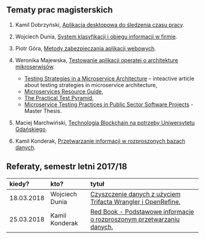 ## Tematy prac magisterskich

1. Kamil Dobrzyński,
[Aplikacja desktopowa do śledzenia czasu pracy](https://github.com/kamdobrz/mgr).

1. Wojciech Dunia,
[System klasyfikacji i obiegu informacji w firmie](https://github.com/wdunia/magisterka).

1. Piotr Góra,
[Metody zabezpieczania aplikacji webowych](https://github.com/gorapiotr/mgr).

1. Weronika Majewska,
[Testowanie aplikacji operatej o architekturę mikroserwisów](https://github.com/wermajew/praca-magisterska).

    - [Testing Strategies in a
Microservice Architecture](https://martinfowler.com/articles/microservice-testing) – inteactive article about testing strategies in microservice architecture,
    - [Microservices Resource Guide](https://martinfowler.com/microservices),
    - [The Practical Test Pyramid](https://martinfowler.com/articles/practical-test-pyramid.html),
    - [Microservice Testing Practices in Public Sector Software Projects](https://aaltodoc.aalto.fi/bitstream/handle/123456789/26673/master_Huttunen_Joel_2017.pdf?sequence=1&isAllowed=y) - Master Thesis.

1. Maciej Marchwiński, [Technologia Blockchain na potrzeby Uniwersytetu Gdańskiego](https://github.com/KaKaril/Praca-Magisterska-Marchwinski).

1. Kamil Konderak, [Przetwarzanie informacji w rozproszonych bazach danych](https://github.com/kamilkonderak/praca-magisterska).

## Referaty, semestr letni 2017/18

| kiedy?     | kto?            | tytuł |
| :--------- | :-------------- | :---- |
| 18.03.2018 | Wojciech Dunia | [Czyszczenie danych z użyciem Trifacta Wrangler i OpenRefine.](https://github.com/wdunia/magisterka/blob/master/referaty/czyszczenie-danych/referat-czyszczenie-danych.adoc) |
| 25.03.2018 | Kamil Konderak  | [Red Book - Podstawowe informacje o rozproszonym przetwarzaniu danych.](https://github.com/kamilkonderak/praca-magisterska/README.md)
